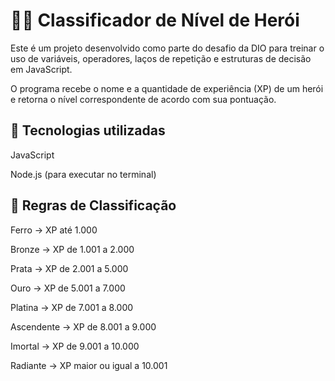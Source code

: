 # 🧙‍♀️ Classificador de Nível de Herói

Este é um projeto desenvolvido como parte do desafio da DIO para treinar o uso de variáveis, operadores, laços de repetição e estruturas de decisão em JavaScript.

O programa recebe o nome e a quantidade de experiência (XP) de um herói e retorna o nível correspondente de acordo com sua pontuação.

## 🚀 Tecnologias utilizadas

JavaScript

Node.js (para executar no terminal)

## 📌 Regras de Classificação

Ferro → XP até 1.000

Bronze → XP de 1.001 a 2.000

Prata → XP de 2.001 a 5.000

Ouro → XP de 5.001 a 7.000

Platina → XP de 7.001 a 8.000

Ascendente → XP de 8.001 a 9.000

Imortal → XP de 9.001 a 10.000

Radiante → XP maior ou igual a 10.001
